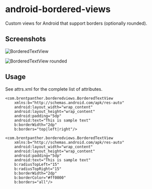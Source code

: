 android-bordered-views
======================

Custom views for Android that support borders (optionally rounded).

Screenshots
-----------

![BorderedTextView](https://raw.github.com/hwki/android-bordered-views/master/BorderedViews/screens/screen1.png)

![BorderedTextView rounded](https://raw.github.com/hwki/android-bordered-views/master/BorderedViews/screens/screen2.png)

Usage
-----

See attrs.xml for the complete list of attributes.

    <com.brentpanther.borderedviews.BorderedTextView
        xmlns:b="http://schemas.android.com/apk/res-auto"
        android:layout_width="wrap_content"
        android:layout_height="wrap_content"
        android:padding="5dp"
        android:text="This is sample text"
        b:borderWidth="2dp"
        b:borders="top|left|right"/>
		
	<com.brentpanther.borderedviews.BorderedTextView
        xmlns:b="http://schemas.android.com/apk/res-auto"
        android:layout_width="wrap_content"
        android:layout_height="wrap_content"
        android:padding="5dp"
        android:text="This is sample text"
        b:radiusTopLeft="15"
        b:radiusTopRight="15"
        b:borderWidth="2dp"
        b:borderColor="#ff0000"
        b:borders="all"/>
	